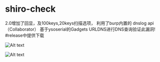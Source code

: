 # shiro-check
2.0增加了回显，及100keys,20keys扫描选项，
利用了burp内置的 dnslog api（Collaborator） 基于ysoserial的Gadgets URLDNS进行DNS查询验证此漏洞!
#release中提供下载

![Alt text](https://github.com/bigsizeme/shiro-check/blob/master/img/ZV%605%24%5BAM%7D~LW7Z%24H2316Q%24T.png)

![Alt text](https://github.com/bigsizeme/shiro-check/blob/master/img/check.png)
